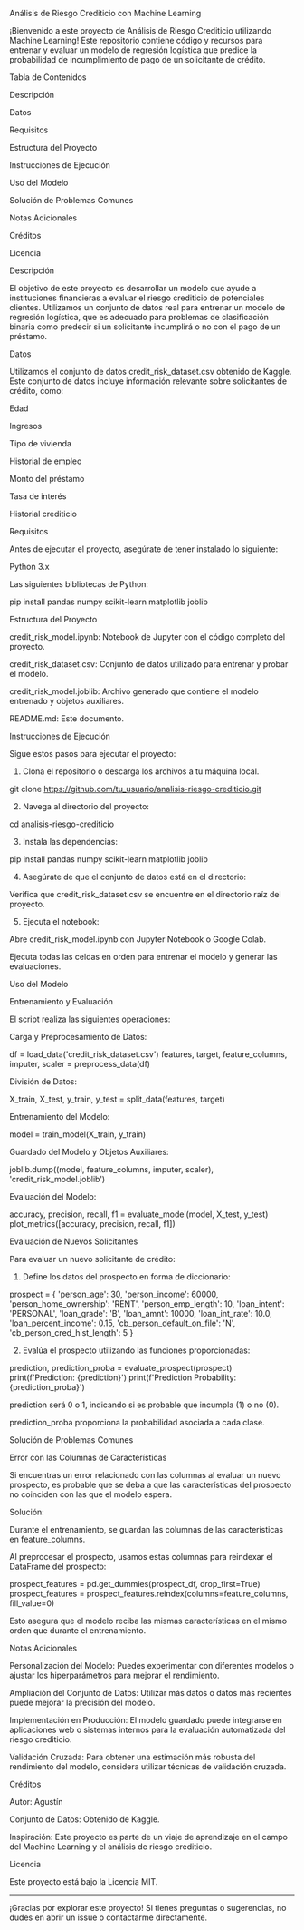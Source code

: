 Análisis de Riesgo Crediticio con Machine Learning

¡Bienvenido a este proyecto de Análisis de Riesgo Crediticio utilizando Machine Learning! Este repositorio contiene código y recursos para entrenar y evaluar un modelo de regresión logística que predice la probabilidad de incumplimiento de pago de un solicitante de crédito.

Tabla de Contenidos

Descripción

Datos

Requisitos

Estructura del Proyecto

Instrucciones de Ejecución

Uso del Modelo

Solución de Problemas Comunes

Notas Adicionales

Créditos

Licencia


Descripción

El objetivo de este proyecto es desarrollar un modelo que ayude a instituciones financieras a evaluar el riesgo crediticio de potenciales clientes. Utilizamos un conjunto de datos real para entrenar un modelo de regresión logística, que es adecuado para problemas de clasificación binaria como predecir si un solicitante incumplirá o no con el pago de un préstamo.

Datos

Utilizamos el conjunto de datos credit_risk_dataset.csv obtenido de Kaggle. Este conjunto de datos incluye información relevante sobre solicitantes de crédito, como:

Edad

Ingresos

Tipo de vivienda

Historial de empleo

Monto del préstamo

Tasa de interés

Historial crediticio


Requisitos

Antes de ejecutar el proyecto, asegúrate de tener instalado lo siguiente:

Python 3.x

Las siguientes bibliotecas de Python:

pip install pandas numpy scikit-learn matplotlib joblib


Estructura del Proyecto

credit_risk_model.ipynb: Notebook de Jupyter con el código completo del proyecto.

credit_risk_dataset.csv: Conjunto de datos utilizado para entrenar y probar el modelo.

credit_risk_model.joblib: Archivo generado que contiene el modelo entrenado y objetos auxiliares.

README.md: Este documento.


Instrucciones de Ejecución

Sigue estos pasos para ejecutar el proyecto:

1. Clona el repositorio o descarga los archivos a tu máquina local.

git clone https://github.com/tu_usuario/analisis-riesgo-crediticio.git


2. Navega al directorio del proyecto:

cd analisis-riesgo-crediticio


3. Instala las dependencias:

pip install pandas numpy scikit-learn matplotlib joblib


4. Asegúrate de que el conjunto de datos está en el directorio:

Verifica que credit_risk_dataset.csv se encuentre en el directorio raíz del proyecto.



5. Ejecuta el notebook:

Abre credit_risk_model.ipynb con Jupyter Notebook o Google Colab.

Ejecuta todas las celdas en orden para entrenar el modelo y generar las evaluaciones.




Uso del Modelo

Entrenamiento y Evaluación

El script realiza las siguientes operaciones:

Carga y Preprocesamiento de Datos:

df = load_data('credit_risk_dataset.csv')
features, target, feature_columns, imputer, scaler = preprocess_data(df)

División de Datos:

X_train, X_test, y_train, y_test = split_data(features, target)

Entrenamiento del Modelo:

model = train_model(X_train, y_train)

Guardado del Modelo y Objetos Auxiliares:

joblib.dump((model, feature_columns, imputer, scaler), 'credit_risk_model.joblib')

Evaluación del Modelo:

accuracy, precision, recall, f1 = evaluate_model(model, X_test, y_test)
plot_metrics([accuracy, precision, recall, f1])


Evaluación de Nuevos Solicitantes

Para evaluar un nuevo solicitante de crédito:

1. Define los datos del prospecto en forma de diccionario:

prospect = {
    'person_age': 30,
    'person_income': 60000,
    'person_home_ownership': 'RENT',
    'person_emp_length': 10,
    'loan_intent': 'PERSONAL',
    'loan_grade': 'B',
    'loan_amnt': 10000,
    'loan_int_rate': 10.0,
    'loan_percent_income': 0.15,
    'cb_person_default_on_file': 'N',
    'cb_person_cred_hist_length': 5
}


2. Evalúa el prospecto utilizando las funciones proporcionadas:

prediction, prediction_proba = evaluate_prospect(prospect)
print(f'Prediction: {prediction}')
print(f'Prediction Probability: {prediction_proba}')

prediction será 0 o 1, indicando si es probable que incumpla (1) o no (0).

prediction_proba proporciona la probabilidad asociada a cada clase.




Solución de Problemas Comunes

Error con las Columnas de Características

Si encuentras un error relacionado con las columnas al evaluar un nuevo prospecto, es probable que se deba a que las características del prospecto no coinciden con las que el modelo espera.

Solución:

Durante el entrenamiento, se guardan las columnas de las características en feature_columns.

Al preprocesar el prospecto, usamos estas columnas para reindexar el DataFrame del prospecto:

prospect_features = pd.get_dummies(prospect_df, drop_first=True)
prospect_features = prospect_features.reindex(columns=feature_columns, fill_value=0)


Esto asegura que el modelo reciba las mismas características en el mismo orden que durante el entrenamiento.

Notas Adicionales

Personalización del Modelo: Puedes experimentar con diferentes modelos o ajustar los hiperparámetros para mejorar el rendimiento.

Ampliación del Conjunto de Datos: Utilizar más datos o datos más recientes puede mejorar la precisión del modelo.

Implementación en Producción: El modelo guardado puede integrarse en aplicaciones web o sistemas internos para la evaluación automatizada del riesgo crediticio.

Validación Cruzada: Para obtener una estimación más robusta del rendimiento del modelo, considera utilizar técnicas de validación cruzada.


Créditos

Autor: Agustín

Conjunto de Datos: Obtenido de Kaggle.

Inspiración: Este proyecto es parte de un viaje de aprendizaje en el campo del Machine Learning y el análisis de riesgo crediticio.


Licencia

Este proyecto está bajo la Licencia MIT.


---

¡Gracias por explorar este proyecto! Si tienes preguntas o sugerencias, no dudes en abrir un issue o contactarme directamente.

